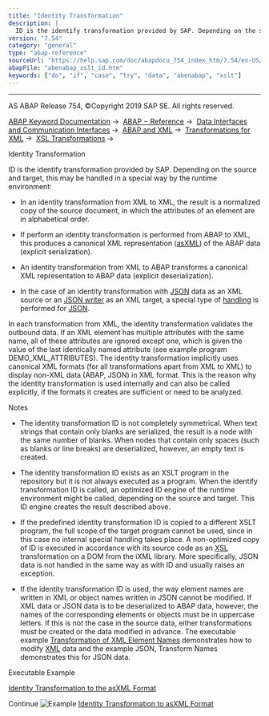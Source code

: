 ```yaml
---
title: "Identity Transformation"
description: |
  ID is the identify transformation provided by SAP. Depending on the source and target, this may be handled in a special way by the runtime environment: -   In an identity transformation from XML to XML, the result is a normalized copy of the source document, in which the attributes of an element are
version: "7.54"
category: "general"
type: "abap-reference"
sourceUrl: "https://help.sap.com/doc/abapdocu_754_index_htm/7.54/en-US/abenabap_xslt_id.htm"
abapFile: "abenabap_xslt_id.htm"
keywords: ["do", "if", "case", "try", "data", "abenabap", "xslt"]
---
```


* * *

AS ABAP Release 754, ©Copyright 2019 SAP SE. All rights reserved.

[ABAP Keyword Documentation](https://help.sap.com/doc/abapdocu_754_index_htm/7.54/en-US/abenabap.htm) →  [ABAP − Reference](https://help.sap.com/doc/abapdocu_754_index_htm/7.54/en-US/abenabap_reference.htm) →  [Data Interfaces and Communication Interfaces](https://help.sap.com/doc/abapdocu_754_index_htm/7.54/en-US/abenabap_data_communication.htm) →  [ABAP and XML](https://help.sap.com/doc/abapdocu_754_index_htm/7.54/en-US/abenabap_xml.htm) →  [Transformations for XML](https://help.sap.com/doc/abapdocu_754_index_htm/7.54/en-US/abenabap_xml_trafos.htm) →  [XSL Transformations](https://help.sap.com/doc/abapdocu_754_index_htm/7.54/en-US/abenabap_xslt.htm) → 

Identity Transformation

ID is the identify transformation provided by SAP. Depending on the source and target, this may be handled in a special way by the runtime environment:

-   In an identity transformation from XML to XML, the result is a normalized copy of the source document, in which the attributes of an element are in alphabetical order.

-   If perform an identity transformation is performed from ABAP to XML, this produces a canonical XML representation ([asXML](https://help.sap.com/doc/abapdocu_754_index_htm/7.54/en-US/abenabap_xslt_asxml.htm)) of the ABAP data (explicit serialization).

-   An identity transformation from XML to ABAP transforms a canonical XML representation to ABAP data (explicit deserialization).

-   In the case of an identity transformation with [JSON](https://help.sap.com/doc/abapdocu_754_index_htm/7.54/en-US/abenjson_glosry.htm "Glossary Entry") data as an XML source or an [JSON writer](https://help.sap.com/doc/abapdocu_754_index_htm/7.54/en-US/abenjson_writer_glosry.htm "Glossary Entry") as an XML target, a special type of [handling](https://help.sap.com/doc/abapdocu_754_index_htm/7.54/en-US/abenabap_json_trafo_id.htm) is performed for [JSON](https://help.sap.com/doc/abapdocu_754_index_htm/7.54/en-US/abenjson_glosry.htm "Glossary Entry").

In each transformation from XML, the identity transformation validates the outbound data. If an XML element has multiple attributes with the same name, all of these attributes are ignored except one, which is given the value of the last identically named attribute (see example program DEMO\_XML\_ATTRIBUTES). The identity transformation implicitly uses canonical XML formats (for all transformations apart from XML to XML) to display non-XML data (ABAP, JSON) in XML format. This is the reason why the identity transformation is used internally and can also be called explicitly, if the formats it creates are sufficient or need to be analyzed.

Notes

-   The identity transformation ID is not completely symmetrical. When text strings that contain only blanks are serialized, the result is a node with the same number of blanks. When nodes that contain only spaces (such as blanks or line breaks) are deserialized, however, an empty text is created.

-   The identity transformation ID exists as an XSLT program in the repository but it is not always executed as a program. When the identify transformation ID is called, an optimized ID engine of the runtime environment might be called, depending on the source and target. This ID engine creates the result described above.

-   If the predefined identity transformation ID is copied to a different XSLT program, the full scope of the target program cannot be used, since in this case no internal special handling takes place. A non-optimized copy of ID is executed in accordance with its source code as an [XSL](https://help.sap.com/doc/abapdocu_754_index_htm/7.54/en-US/abendom_glosry.htm "Glossary Entry") transformation on a DOM from the iXML library. More specifically, JSON data is not handled in the same way as with ID and usually raises an exception.

-   If the identity transformation ID is used, the way element names are written in XML or object names written in JSON cannot be modified. If XML data or JSON data is to be deserialized to ABAP data, however, the names of the corresponding elements or objects must be in uppercase letters. If this is not the case in the source data, either transformations must be created or the data modified in advance. The executable example [Transformation of XML Element Names](https://help.sap.com/doc/abapdocu_754_index_htm/7.54/en-US/abencall_trafo_upper_lower_abexa.htm) demonstrates how to modify [XML](https://help.sap.com/doc/abapdocu_754_index_htm/7.54/en-US/abenabap_json_names_to_upper_abexa.htm) data and the example JSON, Transform Names demonstrates this for JSON data.

Executable Example

[Identity Transformation to the asXML Format](https://help.sap.com/doc/abapdocu_754_index_htm/7.54/en-US/abenxslt_abexa.htm)

Continue
![Example](exa.gif "Example") [Identity Transformation to asXML Format](https://help.sap.com/doc/abapdocu_754_index_htm/7.54/en-US/abenxslt_abexa.htm)
